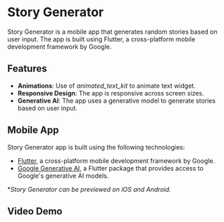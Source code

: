 # Story Generator
Story Generator is a mobile app that generates random stories based on user input. The app is built using Flutter, a cross-platform mobile development framework by Google.

## Features
- **Animations**: Use of *animated_text_kit* to animate text widget.
- **Responsive Design**: The app is responsive across screen sizes.
- **Generative AI**: The app uses a generative model to generate stories based on user input.

## Mobile App
Story Generator app is built using the following technologies:

- [Flutter](https://flutter.dev/), a cross-platform mobile development framework by Google.
- [Google Generative AI](https://pub.dev/packages/google_generative_ai), a Flutter package that provides access to Google's generative AI models.

**Story Generator can be previewed on iOS and Android.*

## Video Demo

